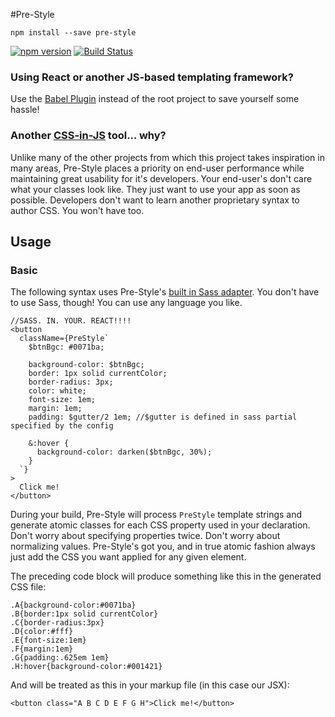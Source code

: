 #Pre-Style

```
npm install --save pre-style
```

[![npm version](https://badge.fury.io/js/pre-style.svg)](http://badge.fury.io/js/pre-style)
[![Build Status](https://travis-ci.org/soluml/pre-style.svg?branch=master)](https://travis-ci.org/soluml/pre-style)

### Using React or another JS-based templating framework?
Use the [Babel Plugin](https://github.com/soluml/babel-plugin-pre-style) instead of the root project to save yourself some hassle!

### Another [CSS-in-JS](https://github.com/MicheleBertoli/css-in-js) tool... why?
Unlike many of the other projects from which this project takes inspiration in many areas, Pre-Style places a priority on end-user performance while maintaining great usability for it's developers. Your end-user's don't care what your classes look like. They just want to use your app as soon as possible. Developers don't want to learn another proprietary syntax to author CSS. You won't have too.

## Usage
### Basic

The following syntax uses Pre-Style's [built in Sass adapter](./src/module/adapter.js#L3). You don't have to use Sass, though! You can use any language you like.

```
//SASS. IN. YOUR. REACT!!!!
<button
  className={PreStyle`
    $btnBgc: #0071ba;

    background-color: $btnBgc;
    border: 1px solid currentColor;
    border-radius: 3px;
    color: white;
    font-size: 1em;
    margin: 1em;
    padding: $gutter/2 1em; //$gutter is defined in sass partial specified by the config

    &:hover {
      background-color: darken($btnBgc, 30%);
    }
  `}
>
  Click me!
</button>
```

During your build, Pre-Style will process `PreStyle` template strings and generate atomic classes for each CSS property used in your declaration. Don't worry about specifying properties twice. Don't worry about normalizing values. Pre-Style's got you, and in true atomic fashion always just add the CSS you want applied for any given element.

The preceding code block will produce something like this in the generated CSS file:

```
.A{background-color:#0071ba}
.B{border:1px solid currentColor}
.C{border-radius:3px}
.D{color:#fff}
.E{font-size:1em}
.F{margin:1em}
.G{padding:.625em 1em}
.H:hover{background-color:#001421}
```

And will be treated as this in your markup file (in this case our JSX):

```
<button class="A B C D E F G H">Click me!</button>
```
